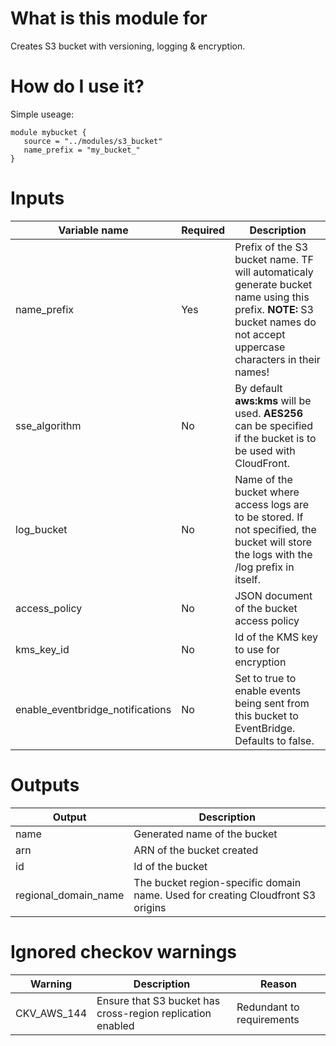 # What is this module for
Creates S3 bucket with versioning, logging & encryption.

# How do I use it?
Simple useage:

```hcl
module mybucket { 
   source = "../modules/s3_bucket" 
   name_prefix = "my_bucket_" 
}
```

# Inputs
|Variable name|Required|Description|
|-------------|--------|-----------|
|name_prefix|Yes|Prefix of the S3 bucket name. TF will automaticaly generate bucket name using this prefix. **NOTE:** S3 bucket names do not accept uppercase characters in their names!|
|sse_algorithm|No|By default **aws:kms** will be used. **AES256** can be specified if the bucket is to be used with CloudFront.
|log_bucket|No|Name of the bucket where access logs are to be stored. If not specified, the bucket will store the logs with the /log prefix in itself.|
|access_policy|No|JSON document of the bucket access policy|
|kms_key_id|No|Id of the KMS key to use for encryption|
|enable_eventbridge_notifications|No|Set to true to enable events being sent from this bucket to EventBridge. Defaults to false.|

# Outputs
|Output|Description|
|---|---|
|name|Generated name of the bucket|
|arn|ARN of the bucket created|
|id|Id of the bucket|
|regional_domain_name|The bucket region-specific domain name. Used for creating Cloudfront S3 origins|

# Ignored checkov warnings

|Warning|Description|Reason|
|---|---|---|
|CKV_AWS_144|Ensure that S3 bucket has cross-region replication enabled|Redundant to requirements
